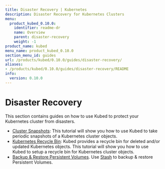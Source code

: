 ```yaml
---
title: Disaster Recovery | Kubernetes
description: Disaster Recovery for Kubernetes Clusters
menu:
  product_kubed_0.10.0:
    identifier: readme-dr
    name: Overview
    parent: disaster-recovery
    weight: -1
product_name: kubed
menu_name: product_kubed_0.10.0
section_menu_id: guides
url: /products/kubed/0.10.0/guides/disaster-recovery/
aliases:
- /products/kubed/0.10.0/guides/disaster-recovery/README
info:
  version: 0.10.0
---
```


# Disaster Recovery

This section contains guides on how to use Kubed to protect your Kubernetes cluster from disasters.

  - [Cluster Snapshots](/products/kubed/0.10.0/guides/disaster-recovery/cluster-snapshot): This tutorial will show you how to use Kubed to take periodic snapshots of a Kubernetes cluster objects.
  - [Kubernetes Recycle Bin](/products/kubed/0.10.0/guides/disaster-recovery/recycle-bin): Kubed provides a recycle bin for deleted and/or updated Kubernetes objects. This tutorial will show you how to use Kubed to setup a recycle bin for Kubernetes cluster objects.
  - [Backup & Restore Persistent Volumes](/products/kubed/0.10.0/guides/disaster-recovery/stash). Use [Stash](https://appscode.com/products/stash) to backup & restore Persistent Volumes.
